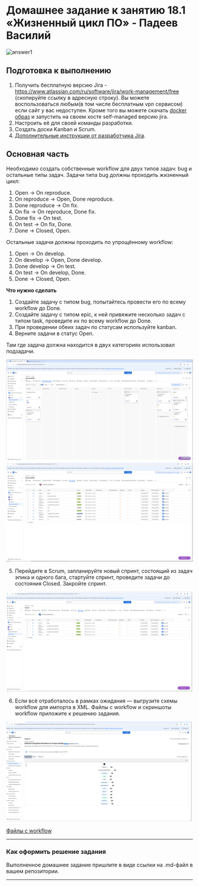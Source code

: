 # Домашнее задание к занятию 18.1 «Жизненный цикл ПО» - Падеев Василий

![answer1]()

## Подготовка к выполнению

1. Получить бесплатную версию Jira - https://www.atlassian.com/ru/software/jira/work-management/free (скопируйте ссылку в адресную строку). Вы можете воспользоваться любым(в том числе бесплатным vpn сервисом) если сайт у вас недоступен. Кроме того вы можете скачать [docker образ](https://hub.docker.com/r/atlassian/jira-software/#) и запустить на своем хосте self-managed версию jira.  
2. Настроить её для своей команды разработки.  
3. Создать доски Kanban и Scrum.  
4. [Дополнительные инструкции от разработчика Jira](https://support.atlassian.com/jira-cloud-administration/docs/import-and-export-issue-workflows/).  

## Основная часть

Необходимо создать собственные workflow для двух типов задач: bug и остальные типы задач. Задачи типа bug должны проходить жизненный цикл:

1. Open -> On reproduce.  
2. On reproduce -> Open, Done reproduce.  
3. Done reproduce -> On fix.  
4. On fix -> On reproduce, Done fix.  
5. Done fix -> On test.  
6. On test -> On fix, Done.  
7. Done -> Closed, Open.   

Остальные задачи должны проходить по упрощённому workflow:

1. Open -> On develop.  
2. On develop -> Open, Done develop.  
3. Done develop -> On test.  
4. On test -> On develop, Done.  
5. Done -> Closed, Open.  

**Что нужно сделать**

1. Создайте задачу с типом bug, попытайтесь провести его по всему workflow до Done.   
2. Создайте задачу с типом epic, к ней привяжите несколько задач с типом task, проведите их по всему workflow до Done.   
3. При проведении обеих задач по статусам используйте kanban.   
4. Верните задачи в статус Open.  

Там где задача должна находится в двух категориях использовал подзадачи.

![answer1](https://github.com/Vasiliy-Ser/software_life_cycle_18.1/blob/c789ee281dde7b599ef8ce830837302ca3cf74ac/file/1.png)  
![answer1](https://github.com/Vasiliy-Ser/software_life_cycle_18.1/blob/c789ee281dde7b599ef8ce830837302ca3cf74ac/file/4.png)

5. Перейдите в Scrum, запланируйте новый спринт, состоящий из задач эпика и одного бага, стартуйте спринт, проведите задачи до состояния Closed. Закройте спринт.  

![answer1](https://github.com/Vasiliy-Ser/software_life_cycle_18.1/blob/c789ee281dde7b599ef8ce830837302ca3cf74ac/file/3.png)

6. Если всё отработалось в рамках ожидания — выгрузите схемы workflow для импорта в XML. Файлы с workflow и скриншоты workflow приложите к решению задания.  

![answer1](https://github.com/Vasiliy-Ser/software_life_cycle_18.1/blob/c789ee281dde7b599ef8ce830837302ca3cf74ac/file/2.png)

[Файлы с workflow](https://github.com/Vasiliy-Ser/software_life_cycle_18.1/blob/c789ee281dde7b599ef8ce830837302ca3cf74ac/file/Software%20Simplified%20Workflow%20for%20Project%20BUG8.xml)

---

### Как оформить решение задания

Выполненное домашнее задание пришлите в виде ссылки на .md-файл в вашем репозитории.

---
